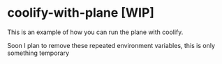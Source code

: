 # coolify-with-plane [WIP]
This is an example of how you can run the plane with coolify.

Soon I plan to remove these repeated environment variables, this is only something temporary